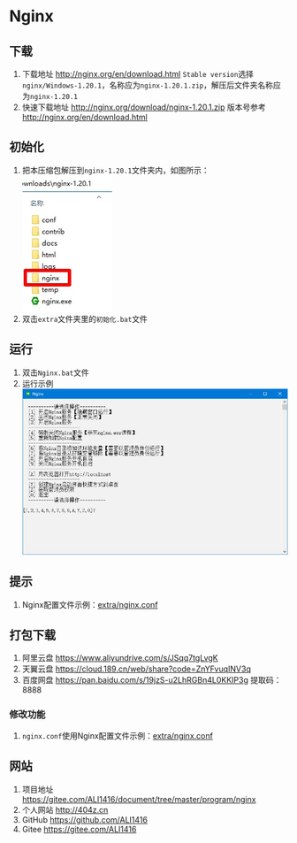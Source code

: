 # Nginx

## 下载

1. 下载地址 <http://nginx.org/en/download.html> `Stable version`选择`nginx/Windows-1.20.1`，名称应为`nginx-1.20.1.zip`，解压后文件夹名称应为`nginx-1.20.1`
2. 快速下载地址 <http://nginx.org/download/nginx-1.20.1.zip> 版本号参考 <http://nginx.org/en/download.html>

## 初始化

1. 把本压缩包解压到`nginx-1.20.1`文件夹内，如图所示：  
![初始化示例](img/初始化示例.jpg)
2. 双击`extra`文件夹里的`初始化.bat`文件

## 运行

1. 双击`Nginx.bat`文件
2. 运行示例  
![运行示例](img/运行示例.jpg)

## 提示

1. Nginx配置文件示例：[extra/nginx.conf](extra/nginx.conf)

## 打包下载

1. 阿里云盘 <https://www.aliyundrive.com/s/JSqq7tgLvgK>
2. 天翼云盘 <https://cloud.189.cn/web/share?code=ZnYFvuqINV3q>
3. 百度网盘 <https://pan.baidu.com/s/19jzS-u2LhRGBn4L0KKIP3g> 提取码：8888

### 修改功能

1. `nginx.conf`使用Nginx配置文件示例：[extra/nginx.conf](extra/nginx.conf)

## 网站

1. 项目地址 <https://gitee.com/ALI1416/document/tree/master/program/nginx>
2. 个人网站 <http://404z.cn>
3. GitHub <https://github.com/ALI1416>
4. Gitee <https://gitee.com/ALI1416>
